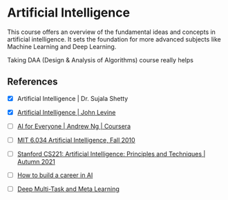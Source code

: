 # Artificial Intelligence

This course offers an overview of the fundamental ideas and concepts in artificial intelligence. It sets the foundation for more advanced subjects like Machine Learning and Deep Learning.

Taking DAA (Design & Analysis of Algorithms) course really helps

## References

- [x] Artificial Intelligence | Dr. Sujala Shetty

- [x] [Artificial Intelligence | John Levine](https://www.youtube.com/@johnlevine2909/videos)

- [ ] [AI for Everyone | Andrew Ng | Coursera](https://www.coursera.org/learn/ai-for-everyone)

- [ ] [MIT 6.034 Artificial Intelligence, Fall 2010](https://www.youtube.com/playlist?list=PLUl4u3cNGP63gFHB6xb-kVBiQHYe_4hSi)

- [ ] [Stanford CS221: Artificial Intelligence: Principles and Techniques | Autumn 2021](https://www.youtube.com/playlist?list=PLoROMvodv4rOca_Ovz1DvdtWuz8BfSWL2)

- [ ] [How to build a career in AI](https://wordpress.deeplearning.ai/wp-content/uploads/2022/10/eBook-How-to-Build-a-Career-in-AI.pdf)

- [ ] [Deep Multi-Task and Meta Learning](https://www.youtube.com/playlist?list=PLoROMvodv4rNjRoawgt72BBNwL2V7doGI)